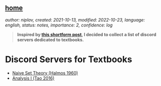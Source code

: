 [home](./index.md)
------------------

*author: niplav, created: 2021-10-13, modified: 2022-10-23, language: english, status: notes, importance: 2, confidence: log*

> __Inspired by [this shortform
post](https://www.lesswrong.com/posts/DJk86FE29ad4vr5e9/riceissa-s-shortform?commentId=W49udPvKRZB4B3snR),
I decided to collect a list of discord servers dedicated to textbooks.__

Discord Servers for Textbooks
==============================

* [Naive Set Theory (Halmos 1960)](https://discord.gg/sApjeGjdvx)
* [Analysis I (Tao 2016)](https://discord.gg/Jy4HZtP9pt)
